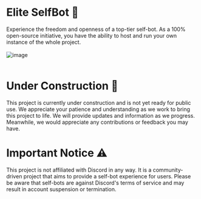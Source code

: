 # Elite SelfBot 🚀
Experience the freedom and openness of a top-tier self-bot. As a 100% open-source initiative, you have the ability to host and run your own instance of the whole project.<br><br>
![image](https://github.com/user-attachments/assets/1270f491-efe7-42fb-a404-8c285a9d1f1d)
<br>
<br>
# Under Construction 🔧
This project is currently under construction and is not yet ready for public use. We appreciate your patience and understanding as we work to bring this project to life. We will provide updates and information as we progress. Meanwhile, we would appreciate any contributions or feedback you may have.

# Important Notice ⚠️
This project is not affiliated with Discord in any way. It is a community-driven project that aims to provide a self-bot experience for users. Please be aware that self-bots are against Discord's terms of service and may result in account suspension or termination.
